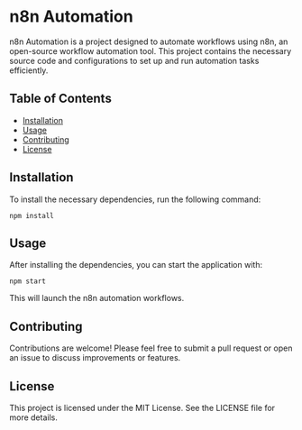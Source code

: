 # n8n Automation

n8n Automation is a project designed to automate workflows using n8n, an open-source workflow automation tool. This project contains the necessary source code and configurations to set up and run automation tasks efficiently.

## Table of Contents

- [Installation](#installation)
- [Usage](#usage)
- [Contributing](#contributing)
- [License](#license)

## Installation

To install the necessary dependencies, run the following command:

```
npm install
```

## Usage

After installing the dependencies, you can start the application with:

```
npm start
```

This will launch the n8n automation workflows.

## Contributing

Contributions are welcome! Please feel free to submit a pull request or open an issue to discuss improvements or features.

## License

This project is licensed under the MIT License. See the LICENSE file for more details.
